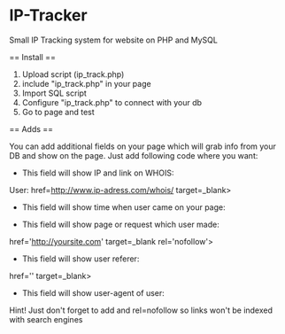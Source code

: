 IP-Tracker
==========

Small IP Tracking system for website on PHP and MySQL

 == Install ==

 1. Upload script (ip_track.php)
 2. include "ip_track.php" in your page
 3. Import SQL script
 4. Configure "ip_track.php" to connect with your db
 5. Go to page and test


 == Adds ==

 You can add additional fields on your page which will grab info from your DB and show on the page.  Just add following code where you want:
 
 * This field will show IP and link on WHOIS:  

 User: href=http://www.ip-adress.com/whois/<?php echo "$ipaddress";?> target=_blank> <?php echo "$ipaddress";?>

 
 * This field will show time when user came on your page:
 
 <?php echo "$timee";?>
 

 * This field will show page or request which user made:

 href='http://yoursite.com<?php echo "$requ";?>' target=_blank rel='nofollow'><?php echo "$requ";?>


 * This field will show user referer:
 
 href='<?php echo "$reff";?>' target=_blank><?php echo "$reff";?>
 

 * This field will show user-agent of user:

 <?php echo "$ag";?>

 Hint! Just don't forget to add <noindex> and rel=nofollow so links won't be indexed with search engines
